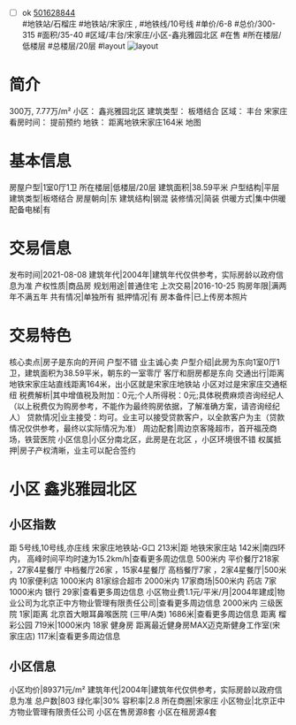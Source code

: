- [ ] ok [501628844](https://bj.5i5j.com/ershoufang/501628844.html)  
 #地铁站/石榴庄 #地铁站/宋家庄 ,  #地铁线/10号线
#单价/6-8 #总价/300-315 #面积/35-40   #区域/丰台/宋家庄/小区-鑫兆雅园北区 #在售 #所在楼层/低楼层 #总楼层/20层 #layout 
![layout](http://image2a.5i5j.com/bdir/layout/17c2f0f5a5b94a09b6b81e8a56b6e098.jpg_P5.jpg) 
# 简介 
 300万,  7.77万/m² 
小区： 鑫兆雅园北区
建筑类型： 板塔结合
区域： 丰台 宋家庄
看房时间： 提前预约
地铁： 距离地铁宋家庄164米 地图
# 基本信息 
 房屋户型|1室0厅1卫
所在楼层|低楼层/20层
建筑面积|38.59平米
户型结构|平层
建筑类型|板塔结合
房屋朝向|东
建筑结构|钢混
装修情况|简装
供暖方式|集中供暖
配备电梯|有
# 交易信息 
 发布时间|2021-08-08
建筑年代|2004年|建筑年代仅供参考，实际房龄以政府信息为准
产权性质|商品房
规划用途|普通住宅
上次交易|2016-10-25
购房年限|满两年不满五年
共有情况|单独所有
抵押情况|有
房本备件|已上传房本照片
# 交易特色 
 核心卖点|房子是东向的开间 户型不错 业主诚心卖
户型介绍|此房为东向1室0厅1卫，建筑面积为38.59平米，朝东的一室零厅 客厅和厨房都是东向
交通出行|距离地铁宋家庄站直线距离164米，出小区就是宋家庄地铁站 小区对过是宋家庄交通枢纽
税费解析|其中增值税及附加：0元;个人所得税：0元;具体税费麻烦咨询经纪人（以上税费仅为购房参考，不能作为最终购房依据，了解准确方案，请咨询经纪人）
贷款情况|业主接受：均可。业主可以接受贷款客户，以全款客户为主（贷款情况仅供参考，最终以实际情况为准）
周边配套|周边京客隆超市，首开福茂商场，铁营医院
小区信息|小区分南北区，此房是在北区 ，小区环境很不错
权属抵押|房子产权清晰，业主可以配合签约
# 小区 鑫兆雅园北区
## 小区指数 
 距 5号线,10号线,亦庄线 宋家庄地铁站-G口 213米|距 地铁宋家庄站 142米|南四环内， 高峰时间平均时速为15.2km/h|查看更多周边信息
500米内 平价餐厅218家 ，27家4星餐厅
中档餐厅26家 ，15家4星餐厅
高档餐厅7家 ，2家4星餐厅|500米内 10家便利店
1000米内 81家综合超市
2000米内 17家商场|500米内 药店 7家
1000米内 银行 29家|查看更多周边信息
小区物业费1.1元/平米/月|2004年建成|物业公司为北京正中方物业管理有限责任公司|查看更多周边信息
2000米内 三级医院 1家|距离 北京首大眼耳鼻喉医院 (三甲/A类) 1686米|查看更多周边信息
距离 榴彩公园 719米|1000米内 18家 健身房
距离最近健身房MAX迈克斯健身工作室(宋家庄店) 117米|查看更多周边信息
## 小区信息 
 小区均价|89371元/m²
建筑年代|2004年|建筑年代仅供参考，实际房龄以政府信息为准
总户数|803
绿化率|30%
容积率|2.8
所在商圈|宋家庄
小区物业|北京正中方物业管理有限责任公司
小区在售房源8套
小区在租房源4套
